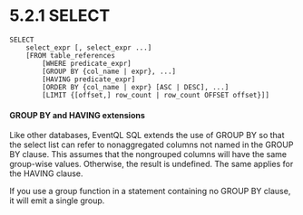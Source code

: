 5.2.1 SELECT
============

    SELECT
        select_expr [, select_expr ...]
        [FROM table_references
            [WHERE predicate_expr]
            [GROUP BY {col_name | expr}, ...]
            [HAVING predicate_expr]
            [ORDER BY {col_name | expr} [ASC | DESC], ...]
            [LIMIT {[offset,] row_count | row_count OFFSET offset}]]


#### GROUP BY and HAVING extensions

Like other databases, EventQL SQL extends the use of GROUP BY so that the select
list can refer to nonaggregated columns not named in the GROUP BY clause. This
assumes that the nongrouped columns will have the same group-wise values. Otherwise,
the result is undefined. The same applies for the HAVING clause.

If you use a group function in a statement containing no GROUP BY clause, it
will emit a single group.


